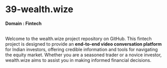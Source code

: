 # 39-wealth.wize
**Domain : Fintech**
<br/>
<br/>

Welcome to the wealth.wize project repository on GitHub. This fintech project is designed to provide an **end-to-end video conversation platform** for Indian investors, offering credible information and tools for navigating the equity market. Whether you are a seasoned trader or a novice investor, wealth.wize aims to assist you in making informed financial decisions.

<br/>

